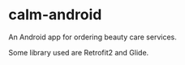 # calm-android
An Android app for ordering beauty care services.

Some library used are Retrofit2 and Glide.
